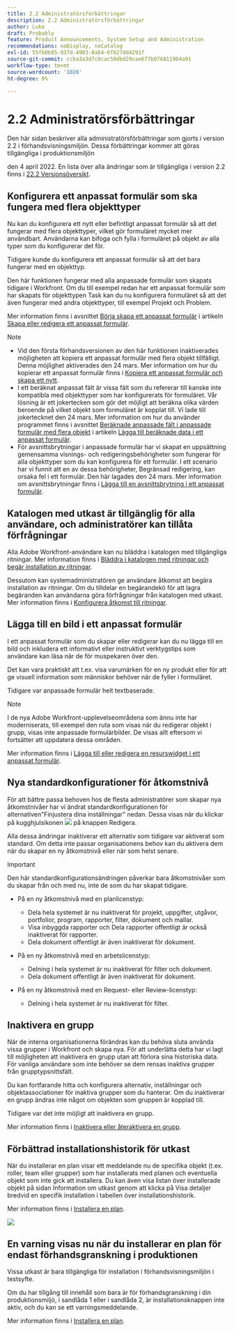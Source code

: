 ```yaml
---
title: 2.2 Administratörsförbättringar
description: 2.2 Administratörsförbättringar
author: Luke
draft: Probably
feature: Product Announcements, System Setup and Administration
recommendations: noDisplay, noCatalog
exl-id: 55fb0b85-937d-4903-8a64-6f627dd4291f
source-git-commit: ccba3a3d7c0cac50dbd29cae677b076811904a91
workflow-type: tm+mt
source-wordcount: '1020'
ht-degree: 0%

---
```


# 2.2 Administratörsförbättringar

Den här sidan beskriver alla administratörsförbättringar som gjorts i version 2.2 i förhandsvisningsmiljön. Dessa förbättringar kommer att göras tillgängliga i produktionsmiljön

<!--
<MadCap:conditionalText data-mc-conditions="QuicksilverOrClassic.Draft mode">
in January 2022
</MadCap:conditionalText>
-->

den 4 april 2022. En lista över alla ändringar som är tillgängliga i version 2.2 finns i [22.2 Versionsöversikt](../../../product-announcements/product-releases/22.2-release-activity/22-2-release-overview.md).

## Konfigurera ett anpassat formulär som ska fungera med flera objekttyper

Nu kan du konfigurera ett nytt eller befintligt anpassat formulär så att det fungerar med flera objekttyper, vilket gör formuläret mycket mer användbart. Användarna kan bifoga och fylla i formuläret på objekt av alla typer som du konfigurerar det för.

Tidigare kunde du konfigurera ett anpassat formulär så att det bara fungerar med en objekttyp.

Den här funktionen fungerar med alla anpassade formulär som skapats tidigare i Workfront. Om du till exempel redan har ett anpassat formulär som har skapats för objekttypen Task kan du nu konfigurera formuläret så att det även fungerar med andra objekttyper, till exempel Projekt och Problem.

Mer information finns i avsnittet [Börja skapa ett anpassat formulär](../../../administration-and-setup/customize-workfront/create-manage-custom-forms/create-or-edit-a-custom-form.md#start) i artikeln [Skapa eller redigera ett anpassat formulär](../../../administration-and-setup/customize-workfront/create-manage-custom-forms/create-or-edit-a-custom-form.md).

>[!NOTE]
>
>* Vid den första förhandsversionen av den här funktionen inaktiverades möjligheten att kopiera ett anpassat formulär med flera objekt tillfälligt. Denna möjlighet aktiverades den 24 mars. Mer information om hur du kopierar ett anpassat formulär finns i [Kopiera ett anpassat formulär och skapa ett nytt](../../../administration-and-setup/customize-workfront/create-manage-custom-forms/copy-custom-form-to-create-a-new-one.md).
>* I ett beräknat anpassat fält är vissa fält som du refererar till kanske inte kompatibla med objekttyper som har konfigurerats för formuläret. Vår lösning är ett jokertecken som gör det möjligt att beräkna olika värden beroende på vilket objekt som formuläret är kopplat till. Vi lade till jokertecknet den 24 mars. Mer information om hur du använder programmet finns i avsnittet [Beräknade anpassade fält i anpassade formulär med flera objekt](../../../administration-and-setup/customize-workfront/create-manage-custom-forms/add-calculated-data-to-custom-form.md#calculat) i artikeln [Lägga till beräknade data i ett anpassat formulär](../../../administration-and-setup/customize-workfront/create-manage-custom-forms/add-calculated-data-to-custom-form.md).
>* För avsnittsbrytningar i anpassade formulär har vi skapat en uppsättning gemensamma visnings- och redigeringsbehörigheter som fungerar för alla objekttyper som du kan konfigurera för ett formulär. I ett scenario har vi funnit att en av dessa behörigheter, Begränsad redigering, kan orsaka fel i ett formulär. Den här lagades den 24 mars. Mer information om avsnittsbrytningar finns i [Lägga till en avsnittsbrytning i ett anpassat formulär](../../../administration-and-setup/customize-workfront/create-manage-custom-forms/add-a-section-break-to-a-custom-form.md).
>

## Katalogen med utkast är tillgänglig för alla användare, och administratörer kan tillåta förfrågningar

Alla Adobe Workfront-användare kan nu bläddra i katalogen med tillgängliga ritningar. Mer information finns i [Bläddra i katalogen med ritningar och begär installation av ritningar](../../../administration-and-setup/blueprints/browse-catalog.md).

Dessutom kan systemadministratören ge användare åtkomst att begära installation av ritningar. Om du tilldelar en begärandekö för att lagra begäranden kan användarna göra förfrågningar från katalogen med utkast. Mer information finns i [Konfigurera åtkomst till ritningar](../../../administration-and-setup/blueprints/configure-access-to-blueprints.md).

## Lägga till en bild i ett anpassat formulär

I ett anpassat formulär som du skapar eller redigerar kan du nu lägga till en bild och inkludera ett informativt eller instruktivt verktygstips som användare kan läsa när de för muspekaren över den.

Det kan vara praktiskt att t.ex. visa varumärken för en ny produkt eller för att ge visuell information som människor behöver när de fyller i formuläret.

Tidigare var anpassade formulär helt textbaserade.

>[!NOTE]
>
>I de nya Adobe Workfront-upplevelseområdena som ännu inte har moderniserats, till exempel den ruta som visas när du redigerar objekt i grupp, visas inte anpassade formulärbilder. De visas allt eftersom vi fortsätter att uppdatera dessa områden.

Mer information finns i [Lägga till eller redigera en resurswidget i ett anpassat formulär](../../../administration-and-setup/customize-workfront/create-manage-custom-forms/add-widget-or-edit-its-properties-in-a-custom-form.md).

## Nya standardkonfigurationer för åtkomstnivå

För att bättre passa behoven hos de flesta administratörer som skapar nya åtkomstnivåer har vi ändrat standardkonfigurationen för alternativen&quot;Finjustera dina inställningar&quot; nedan. Dessa visas när du klickar på kugghjulsikonen ![](assets/gear-icon-in-access-levels.png) på knappen Redigera.

Alla dessa ändringar inaktiverar ett alternativ som tidigare var aktiverat som standard. Om detta inte passar organisationens behov kan du aktivera dem när du skapar en ny åtkomstnivå eller när som helst senare.

>[!IMPORTANT]
>
>Den här standardkonfigurationsändringen påverkar bara åtkomstnivåer som du skapar från och med nu, inte de som du har skapat tidigare.

* På en ny åtkomstnivå med en planlicenstyp:

   * Dela hela systemet är nu inaktiverat för projekt, uppgifter, utgåvor, portfolior, program, rapporter, filter, dokument och mallar.
   * Visa inbyggda rapporter och Dela rapporter offentligt är också inaktiverat för rapporter.
   * Dela dokument offentligt är även inaktiverat för dokument.

* På en ny åtkomstnivå med en arbetslicenstyp:

   * Delning i hela systemet är nu inaktiverat för filter och dokument.
   * Dela dokument offentligt är även inaktiverat för dokument.

* På en ny åtkomstnivå med en Request- eller Review-licenstyp:

   * Delning i hela systemet är nu inaktiverat för filter.

## Inaktivera en grupp

När de interna organisationerna förändras kan du behöva sluta använda vissa grupper i Workfront och skapa nya. För att underlätta detta har vi lagt till möjligheten att inaktivera en grupp utan att förlora sina historiska data. För vanliga användare som inte behöver se dem rensas inaktiva grupper från grupptypsnittsfält.

Du kan fortfarande hitta och konfigurera alternativ, inställningar och objektassociationer för inaktiva grupper som du hanterar. Om du inaktiverar en grupp ändras inte något om objekten som gruppen är kopplad till.

Tidigare var det inte möjligt att inaktivera en grupp.

Mer information finns i [Inaktivera eller återaktivera en grupp](../../../administration-and-setup/manage-groups/create-and-manage-groups/deactivate-or-reactivate-a-group.md).

## Förbättrad installationshistorik för utkast

När du installerar en plan visar ett meddelande nu de specifika objekt (t.ex. roller, team eller grupper) som har installerats med planen och eventuella objekt som inte gick att installera. Du kan även visa listan över installerade objekt på sidan Information om utkast genom att klicka på Visa detaljer bredvid en specifik installation i tabellen över installationshistorik.

Mer information finns i [Installera en plan](../../../administration-and-setup/blueprints/blueprints-install.md).

![](assets/blueprints-installation-history-350x95.png)

## En varning visas nu när du installerar en plan för endast förhandsgranskning i produktionen

Vissa utkast är bara tillgängliga för installation i förhandsvisningsmiljön i testsyfte.

Om du har tillgång till innehåll som bara är för förhandsgranskning i din produktionsmiljö, i sandlåda 1 eller i sandlåda 2, är installationsknappen inte aktiv, och du kan se ett varningsmeddelande.

Mer information finns i [Installera en plan](../../../administration-and-setup/blueprints/blueprints-install.md).
